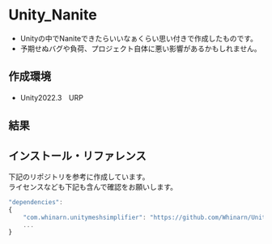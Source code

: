# Unity_Nanite
- Unityの中でNaniteできたらいいなぁくらい思い付きで作成したものです。
- 予期せぬバグや負荷、プロジェクト自体に悪い影響があるかもしれません。
## 作成環境
- Unity2022.3　URP
## 結果

## インストール・リファレンス
下記のリポジトリを参考に作成しています。  
ライセンスなども下記も含んで確認をお願いします。  
```javascript
"dependencies": 
{
    "com.whinarn.unitymeshsimplifier": "https://github.com/Whinarn/UnityMeshSimplifier.git",
    ...
}
```
